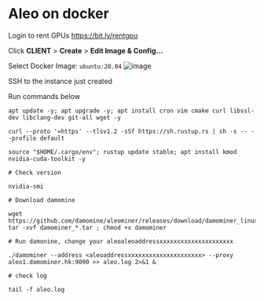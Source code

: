 # Aleo on docker

Login to rent GPUs https://bit.ly/rentgpu

Click **CLIENT** > **Create** > **Edit Image & Config...**

Select Docker Image: `ubuntu:20.04`
![image](https://user-images.githubusercontent.com/102939807/208348128-183ddcbb-3e06-49d8-b0c2-c792559383ae.png)

SSH to the instance just created

Run commands below

    apt update -y; apt upgrade -y; apt install cron vim cmake curl libssl-dev libclang-dev git-all wget -y
    
    curl --proto '=https' --tlsv1.2 -sSf https://sh.rustup.rs | sh -s -- --profile default

    source "$HOME/.cargo/env"; rustup update stable; apt install kmod nvidia-cuda-toolkit -y

`# Check version`

    nvidia-smi

`# Download damomine`

    wget https://github.com/damomine/aleominer/releases/download/damominer_linux_v2.0.0/damominer_linux_v2.0.0.tar
    tar -xvf damominer_*.tar ; chmod +x damominer

`# Run damonine, change your aleoaleoaddressxxxxxxxxxxxxxxxxxxxxx`

    ./damominer --address <aleoaddressxxxxxxxxxxxxxxxxxxxxx> --proxy aleo1.damominer.hk:9090 >> aleo.log 2>&1 &

`# check log`

    tail -f aleo.log
